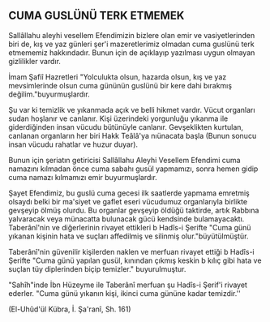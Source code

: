 ## CUMA GUSLÜNÜ TERK ETMEMEK

Sallâllahu aleyhi vesellem Efendimizin bizlere olan emir ve vasi­yetlerinden biri de, kış ve yaz günleri şer'i mazeretlerimiz olmadan cu­ma guslünü terk etmememiz hakkındadır. Bunun için de açıklayıp ya­zılması uygun olmayan gizlilikler vardır.

İmam Şafiî Hazretleri "Yolculukta olsun, hazarda olsun, kış ve yaz mevsimlerinde olsun cuma gününün guslünü bir kere dahi bırakmış değilim."buyurmuşlardır.

Şu var ki temizlik ve yıkanmada açık ve belli hikmet vardır. Vücut organları sudan hoşlanır ve canlanır. Kişi üzerindeki yorgunluğu yıkanma ile giderdiğinden insan vücudu bütünüyle canlanır. Gevşeklikten kurtulan, canlanan organların her biri Hakk Teâlâ'ya nıünacata başla (Bunun sonucu insan vücudu rahatlar ve huzur duyar).

Bunun için şeriatın getiricisi Sallâllahu Aleyhi Vesellem Efendimi cuma namazını kılmadan önce cuma sabahı gusül yapmamızı, sonra hemen gidip cuma namazı kılmamızı emir buyurmuşlardır.

Şayet Efendimiz, bu guslü cuma gecesi ilk saatlerde yapmama emretmiş olsaydı belki bir ma'siyet ve gaflet eseri vücudumuz organlarıyla birlikte gevşeyip ölmüş olurdu. Bu organlar gevşeyip öldüğü taktirde, artık Rabbına yalvaracak veya münacatta bulunacak gücü kendsinde bulamayacaktı. Taberânî'nin ve diğerlerinin rivayet ettikleri b Hadîs-i Şerifte "Cuma günü yıkanan kişinin hata ve suçları affedilmiş ve silinmiş olur."büyütülmüştür.

Taberânî'nin güvenilir kişilerden naklen ve merfuan rivayet ettiği b Hadîs-i Şerifte "Cuma günü yapılan gusül, kınından çıkmış keskin b kılıç gibi hata ve suçlan tüy diplerinden biçip temizler." buyurulmuştur.

"Sahîh"inde İbn Hüzeyme ile Taberânî merfuan şu Hadîs-i Şerif'i rivayet ederler. "Cuma günü yıkanın kişi, ikinci cuma gününe kadar temizdir.''

(El-Uhûd'ül Kübra, İ. Şa'ranî, Sh. 161)
